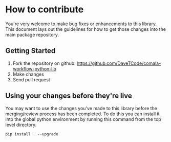 # How to contribute

You're very welcome to make bug fixes or enhancements to this library. This document 
lays out the guidelines for how to get those changes into the main package repository.
 
## Getting Started
 
1. Fork the repository on github: https://github.com/DaveTCode/comala-workflow-python-lib
2. Make changes
3. Send pull request

## Using your changes before they're live

You may want to use the changes you've made to this library before the merging/review
process has been completed. To do this you can install it into the global python 
environment by running this command from the top level directory.
```
pip install . --upgrade
```